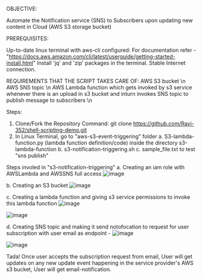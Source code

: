OBJECTIVE:

Automate the Notification service (SNS) to Subscribers upon updating new content in Cloud (AWS S3 storage bucket)

PREREQUISITES:

Up-to-date linux terminal with aws-cli configured: For documentation refer - "https://docs.aws.amazon.com/cli/latest/userguide/getting-started-install.html"
Install 'jq' and 'zip' packages in the terminal.
Stable Internet connection.


REQUIREMENTS THAT THE SCRIPT TAKES CARE OF:
AWS S3 bucket \n
AWS SNS topic \n
AWS Lambda function which gets invoked by s3 service whenever there is an upload in s3 bucket and inturn invokes SNS topic to publish message to subscribers \n


Steps:
1. Clone/Fork the Repository
Command: git clone https://github.com/Ravi-352/shell-scripting-demo.git
2. In Linux Terminal, go to "aws-s3-event-triggering" folder
  a. S3-lambda-function.py (lambda function definition/code) inside the directory s3-lambda-function
  b. s3-notification-triggering.sh
  c. sample_file.txt to test "sns publish"

Steps involed in "s3-notification-triggering"
  a. Creating an iam role with AWSLambda and AWSSNS full access
  ![image](https://github.com/Ravi-352/shell-scripting-demo/assets/91112573/f4bbb90b-4e99-4e3a-836d-af77b039d00a)

  b. Creating an S3 bucket
  ![image](https://github.com/Ravi-352/shell-scripting-demo/assets/91112573/18be5967-c43e-4f75-b70e-74a6815e2719)

  c. Creating a lambda function and giving s3 service permissions to invoke this lambda function
  ![image](https://github.com/Ravi-352/shell-scripting-demo/assets/91112573/a0592c18-22e1-4d34-982e-e8cff15da16e)

  ![image](https://github.com/Ravi-352/shell-scripting-demo/assets/91112573/c891cf75-5f43-4d8a-8c65-ac618eb886d0)

  d. Creating SNS topic and making it send notofocation to request for user subscription with user email as endpoint - 
  ![image](https://github.com/Ravi-352/shell-scripting-demo/assets/91112573/8fde798f-9a78-42dc-9994-22735cf37034)

  ![image](https://github.com/Ravi-352/shell-scripting-demo/assets/91112573/31d7c1aa-5894-48b8-b7b4-305461b9cf16)

Tada! Once user accepts the subscription request from email, User will get updates on any new update event happening in the service provider's AWS s3 bucket, 
User will get email-notification.






